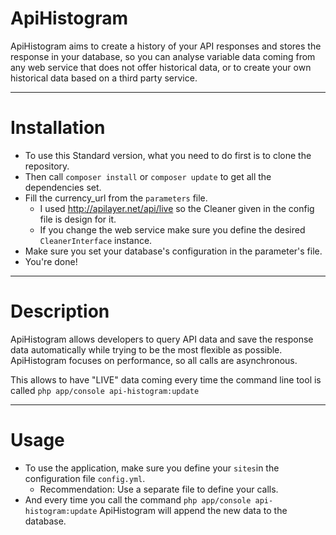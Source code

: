 ApiHistogram
============

ApiHistogram aims to create a history of your API responses and stores
the response in your database, so you can analyse variable data coming
from any web service that does not offer historical data, or to create
your own historical data based on a third party service.

--------------------------------------------

Installation
============

- To use this Standard version, what you need to do first is to clone
the repository.
- Then call ```composer install``` or ```composer update``` to get all
the dependencies set.
- Fill the currency_url from the ```parameters``` file.
    + I used http://apilayer.net/api/live so the Cleaner given in the
    config file is design for it.
    + If you change the web service make sure you define the desired
    ```CleanerInterface``` instance.
- Make sure you set your database's configuration in the parameter's
file.
- You're done!

---------

Description
===========

ApiHistogram allows developers to query API data and save the response
data automatically while trying to be the most flexible as possible.
ApiHistogram focuses on performance, so all calls are asynchronous.
 
This allows to have "LIVE" data coming every time the command line tool
is called ```php app/console api-histogram:update```

----------------------------------------------------

Usage
=====

- To use the application, make sure you define your ```sites```in the
configuration file ```config.yml```.
    + Recommendation: Use a separate file to define your calls.
- And every time you call the command
```php app/console api-histogram:update``` ApiHistogram will append the
new data to the database.